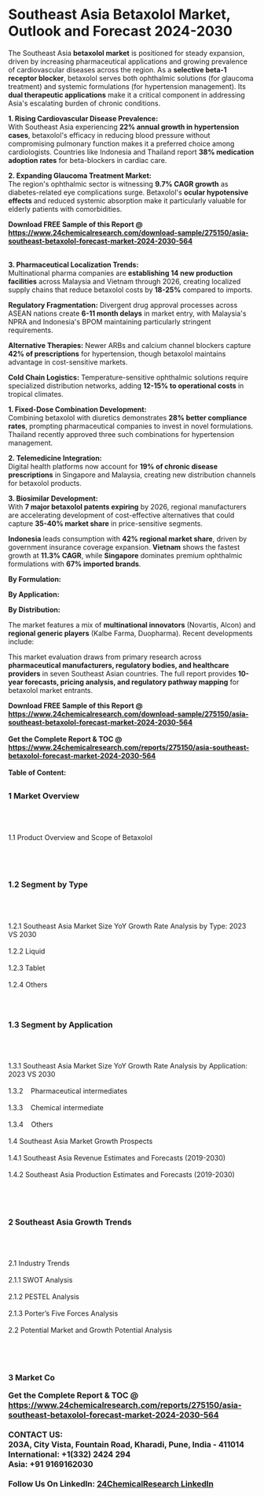 <h1>Southeast Asia Betaxolol Market, Outlook and Forecast 2024-2030</h1><p>The Southeast Asia <strong>betaxolol market</strong> is positioned for steady expansion, driven by increasing pharmaceutical applications and growing prevalence of cardiovascular diseases across the region. As a <strong>selective beta-1 receptor blocker</strong>, betaxolol serves both ophthalmic solutions (for glaucoma treatment) and systemic formulations (for hypertension management). Its <strong>dual therapeutic applications</strong> make it a critical component in addressing Asia's escalating burden of chronic conditions.</p><p><strong>1. Rising Cardiovascular Disease Prevalence:</strong><br>
With Southeast Asia experiencing <strong>22% annual growth in hypertension cases</strong>, betaxolol's efficacy in reducing blood pressure without compromising pulmonary function makes it a preferred choice among cardiologists. Countries like Indonesia and Thailand report <strong>38% medication adoption rates</strong> for beta-blockers in cardiac care.</p><p><strong>2. Expanding Glaucoma Treatment Market:</strong><br>
The region's ophthalmic sector is witnessing <strong>9.7% CAGR growth</strong> as diabetes-related eye complications surge. Betaxolol's <strong>ocular hypotensive effects</strong> and reduced systemic absorption make it particularly valuable for elderly patients with comorbidities.</p><div><b>Download FREE Sample of this Report @ 
            <a href="https://www.24chemicalresearch.com/download-sample/275150/asia-southeast-betaxolol-forecast-market-2024-2030-564">
            https://www.24chemicalresearch.com/download-sample/275150/asia-southeast-betaxolol-forecast-market-2024-2030-564</a></b></div><br><p><strong>3. Pharmaceutical Localization Trends:</strong><br>
Multinational pharma companies are <strong>establishing 14 new production facilities</strong> across Malaysia and Vietnam through 2026, creating localized supply chains that reduce betaxolol costs by <strong>18-25%</strong> compared to imports.</p><p><strong>Regulatory Fragmentation:</strong> Divergent drug approval processes across ASEAN nations create <strong>6-11 month delays</strong> in market entry, with Malaysia's NPRA and Indonesia's BPOM maintaining particularly stringent requirements.</p><p><strong>Alternative Therapies:</strong> Newer ARBs and calcium channel blockers capture <strong>42% of prescriptions</strong> for hypertension, though betaxolol maintains advantage in cost-sensitive markets.</p><p><strong>Cold Chain Logistics:</strong> Temperature-sensitive ophthalmic solutions require specialized distribution networks, adding <strong>12-15% to operational costs</strong> in tropical climates.</p><p><strong>1. Fixed-Dose Combination Development:</strong><br>
Combining betaxolol with diuretics demonstrates <strong>28% better compliance rates</strong>, prompting pharmaceutical companies to invest in novel formulations. Thailand recently approved three such combinations for hypertension management.</p><p><strong>2. Telemedicine Integration:</strong><br>
Digital health platforms now account for <strong>19% of chronic disease prescriptions</strong> in Singapore and Malaysia, creating new distribution channels for betaxolol products.</p><p><strong>3. Biosimilar Development:</strong><br>
With <strong>7 major betaxolol patents expiring</strong> by 2026, regional manufacturers are accelerating development of cost-effective alternatives that could capture <strong>35-40% market share</strong> in price-sensitive segments.</p><p><strong>Indonesia</strong> leads consumption with <strong>42% regional market share</strong>, driven by government insurance coverage expansion. <strong>Vietnam</strong> shows the fastest growth at <strong>11.3% CAGR</strong>, while <strong>Singapore</strong> dominates premium ophthalmic formulations with <strong>67% imported brands</strong>.</p><p><strong>By Formulation:</strong></p><p><strong>By Application:</strong></p><p><strong>By Distribution:</strong></p><p>The market features a mix of <strong>multinational innovators</strong> (Novartis, Alcon) and <strong>regional generic players</strong> (Kalbe Farma, Duopharma). Recent developments include:</p><p>This market evaluation draws from primary research across <strong>pharmaceutical manufacturers, regulatory bodies, and healthcare providers</strong> in seven Southeast Asian countries. The full report provides <strong>10-year forecasts, pricing analysis, and regulatory pathway mapping</strong> for betaxolol market entrants.</p><div><b>Download FREE Sample of this Report @ 
            <a href="https://www.24chemicalresearch.com/download-sample/275150/asia-southeast-betaxolol-forecast-market-2024-2030-564">
            https://www.24chemicalresearch.com/download-sample/275150/asia-southeast-betaxolol-forecast-market-2024-2030-564</a></b></div><br><div><b>Get the Complete Report & TOC @ 
            <a href="https://www.24chemicalresearch.com/reports/275150/asia-southeast-betaxolol-forecast-market-2024-2030-564">
            https://www.24chemicalresearch.com/reports/275150/asia-southeast-betaxolol-forecast-market-2024-2030-564</a></b></div><br>
            <b>Table of Content:</b><p><h2><span style="font-size:16px"><strong>1 Market Overview&nbsp;&nbsp; &nbsp;</strong></span></h2><br />
<br />
<p>1.1 Product Overview and Scope of Betaxolol&nbsp;</p><br />
<br />
<h2><strong><span style="font-size:16px">1.2 Segment by Type&nbsp;&nbsp; &nbsp;</span></strong></h2><br />
<br />
<p>1.2.1 Southeast Asia Market Size YoY Growth Rate Analysis by Type: 2023 VS 2030&nbsp;&nbsp; &nbsp;<br /><br />
1.2.2 Liquid&nbsp;&nbsp; &nbsp;<br /><br />
1.2.3 Tablet<br /><br />
1.2.4 Others<br /><br />
<br />
<h2><span style="font-size:16px"><strong>1.3 Segment by Application&nbsp;&nbsp;</strong></span></h2><br />
<br />
<p>1.3.1 Southeast Asia Market Size YoY Growth Rate Analysis by Application: 2023 VS 2030&nbsp;&nbsp; &nbsp;<br /><br />
1.3.2&nbsp;&nbsp; &nbsp;Pharmaceutical intermediates<br /><br />
1.3.3&nbsp;&nbsp; &nbsp;Chemical intermediate<br /><br />
1.3.4&nbsp;&nbsp; &nbsp;Others<br /><br />
1.4 Southeast Asia Market Growth Prospects&nbsp;&nbsp; &nbsp;<br /><br />
1.4.1 Southeast Asia Revenue Estimates and Forecasts (2019-2030)&nbsp;&nbsp; &nbsp;<br /><br />
1.4.2 Southeast Asia Production Estimates and Forecasts (2019-2030)&nbsp;&nbsp;</p><br />
<br />
<h2><span style="font-size:16px"><strong>2 Southeast Asia Growth Trends&nbsp;&nbsp; &nbsp;</strong></span></h2><br />
<br />
<p>2.1 Industry Trends&nbsp;&nbsp; &nbsp;<br /><br />
2.1.1 SWOT Analysis&nbsp;&nbsp; &nbsp;<br /><br />
2.1.2 PESTEL Analysis&nbsp;&nbsp; &nbsp;<br /><br />
2.1.3 Porter&rsquo;s Five Forces Analysis&nbsp;&nbsp; &nbsp;<br /><br />
2.2 Potential Market and Growth Potential Analysis&nbsp;&nbsp; &nbsp;</p><br />
<br />
<h2><span style="font-size:16px"><strong>3 Market Co</p><div><b>Get the Complete Report & TOC @ 
            <a href="https://www.24chemicalresearch.com/reports/275150/asia-southeast-betaxolol-forecast-market-2024-2030-564">
            https://www.24chemicalresearch.com/reports/275150/asia-southeast-betaxolol-forecast-market-2024-2030-564</a></b></div><br><b>CONTACT US:</b><br>
            203A, City Vista, Fountain Road, Kharadi, Pune, India - 411014<br>
            International: +1(332) 2424 294<br>
            Asia: +91 9169162030 <br><br>
            Follow Us On LinkedIn: <a href="https://www.linkedin.com/company/24chemicalresearch/">24ChemicalResearch LinkedIn</a>